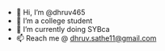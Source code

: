 - 👋 Hi, I’m @dhruv465
- 👀 I’m a college student
- 🌱 I’m currently doing SYBca
- 📫 Reach me @ dhruv.sathe11@gmail.com

<!---
dhruv465/dhruv465 is a ✨ special ✨ repository because its `README.md` (this file) appears on your GitHub profile.
You can click the Preview link to take a look at your changes.
--->
<!-- ----💞️ I’m looking to collaborate on ...--->
